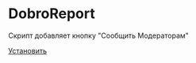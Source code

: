 DobroReport
===========

Скрипт добавляет кнопку "Сообщить Модераторам"

[Установить](https://raw.github.com/lain-dono/DobroReport/master/DobroReport.user.js)

